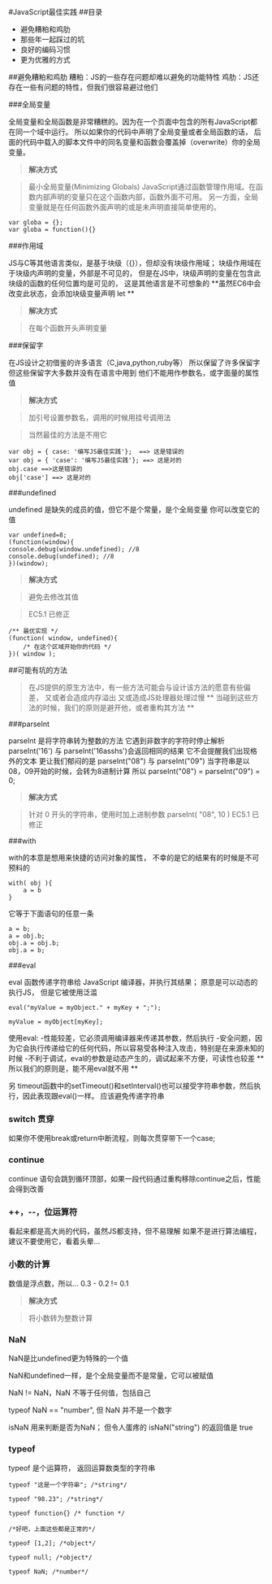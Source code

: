 #JavaScript最佳实践
##目录
* 避免糟粕和鸡肋
* 那些年一起踩过的坑
* 良好的编码习惯
* 更为优雅的方式

##避免糟粕和鸡肋
糟粕：JS的一些存在问题却难以避免的功能特性
鸡肋：JS还存在一些有问题的特性，但我们很容易避过他们

###全局变量

全局变量和全局函数是非常糟糕的。因为在一个页面中包含的所有JavaScript都在同一个域中运行。
所以如果你的代码中声明了全局变量或者全局函数的话，
后面的代码中载入的脚本文件中的同名变量和函数会覆盖掉（overwrite）你的全局变量。

>**解决方式**

>最小全局变量(Minimizing Globals)
JavaScript通过函数管理作用域。在函数内部声明的变量只在这个函数内部，函数外面不可用。
另一方面，全局变量就是在任何函数外面声明的或是未声明直接简单使用的。
```
var globa = {};
var globa = function(){}
```

###作用域

JS与C等其他语言类似，是基于块级（{}），但却没有块级作用域；
块级作用域在于块级内声明的变量，外部是不可见的，
但是在JS中，块级声明的变量在包含此块级的函数的任何位置均是可见的，
这是其他语言是不可想象的
**虽然EC6中会改变此状态，会添加块级变量声明 let **

>**解决方式**

>在每个函数开头声明变量

###保留字

在JS设计之初借鉴的许多语言（C,java,python,ruby等）
所以保留了许多保留字
但这些保留字大多数并没有在语言中用到
他们不能用作参数名，或字面量的属性值

>**解决方式**

>加引号设置参数名，调用的时候用挂号调用法

>当然最佳的方法是不用它

```
var obj = { case: '编写JS最佳实践'};  ==> 这是错误的
var obj = { 'case': '编写JS最佳实践'}; ==> 这是对的
obj.case ==>这是错误的
obj['case'] ==> 这是对的

```

###undefined

undefined 是缺失的成员的值，但它不是个常量，是个全局变量
你可以改变它的值
```
var undefined=8;
(function(window){ 
console.debug(window.undefined); //8
console.debug(undefined); //8
})(window);
```
>**解决方式**

>避免去修改其值

>EC5.1 已修正

```
/** 最优实现 */
(function( window, undefined){
    /* 在这个区域开始你的代码 */
})( window );
```

##可能有坑的方法
>在JS提供的原生方法中，有一些方法可能会与设计该方法的愿意有些偏差，
又或者会造成内存溢出
又或造成JS处理器处理过慢
** 当碰到这些方法的时候，我们的原则是避开他，或者重构其方法 **

###parseInt

parseInt 是将字符串转为整数的方法
它遇到非数字的字符时停止解析
parseInt('16') 与 parseInt('16asshs')会返回相同的结果
它不会提醒我们出现格外的文本
更让我们郁闷的是 parseInt("08") 与 parseInt("09")
当字符串是以08，09开始的时候，会转为8进制计算
所以 parseInt("08") = parseInt("09") = 0; 

>**解决方式**

>针对 0 开头的字符串，使用时加上进制参数  parseInt( "08", 10 )
>EC5.1 已修正

###with

with的本意是想用来快捷的访问对象的属性，
不幸的是它的结果有的时候是不可预料的

```
with( obj ){
    a = b
}
```
它等于下面语句的任意一条
```
a = b;
a = obj.b;
obj.a = obj.b;
obj.a = b;
```

###eval

eval 函数传递字符串给 JavaScript 编译器，并执行其结果；
原意是可以动态的执行JS，
但是它被使用泛滥
```
eval("myValue = myObject." + myKey + ";");

myValue = myObject[myKey];

```
使用eval:
-性能较差，它必须调用编译器来传递其参数，然后执行
-安全问题，因为它会执行传递给它的任何代码，所以容易受各种注入攻击，特别是在来源未知的时候
-不利于调试，eval的参数是动态产生的，调试起来不方便，可读性也较差
** 所以我们的原则是，能不用eval就不用 **

另 timeout函数中的setTimeout()和setInterval()也可以接受字符串参数，然后执行，因此表现跟eval()一样。
应该避免传递字符串

### switch 贯穿

如果你不使用break或return中断流程，则每次贯穿带下一个case;

### continue

continue 语句会跳到循环顶部，如果一段代码通过重构移除continue之后，性能会得到改善

### ++，--，位运算符

看起来都是高大尚的代码，虽然JS都支持，但不易理解
如果不是进行算法编程，建议不要使用它，看着头晕...

### 小数的计算
数值是浮点数，所以...
0.3 - 0.2 != 0.1
 
>**解决方式**

>将小数转为整数计算

### NaN

NaN是比undefined更为特殊的一个值

NaN和undefined一样，是个全局变量而不是常量，它可以被赋值

NaN != NaN，NaN 不等于任何值，包括自己

typeof NaN == "number", 但 NaN 并不是一个数字

isNaN 用来判断是否为NaN； 但令人蛋疼的 isNaN("string") 的返回值是 true

### typeof

typeof 是个运算符， 返回运算数类型的字符串

```
typeof "这是一个字符串"; /*string*/

typeof "98.23"; /*string*/

typeof function{} /* function */

/*好吧，上面这些都是正常的*/

typeof [1,2]; /*object*/

typeof null; /*object*/

typeof NaN; /*number*/


```



